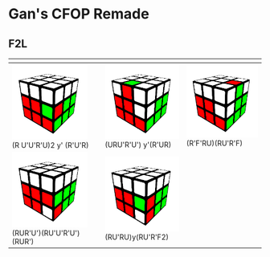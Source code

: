 # Gan's CFOP Remade

## F2L
| <!-- --> | <!-- --> | <!-- --> |
|  -----   |   -----  |   -----  |
|<img src="images/f2l_1.png" width="150"><br/>(R U'U'R'U)2 y' (R'U'R)|<img src="images/f2l_2.png" width="150"><br/>(URU'R'U') y'(R'UR)| <img src="images/f2l_3.png" width="150"><br/>(R'F'RU)(RU'R'F) |
|<img src="images/f2l_4.png" width="150"><br/>(RUR'U')(RU'U'R'U')(RUR')|<img src="images/f2l_5.png" width="150"><br/>(RU'RU)y(RU'R'F2)| 



